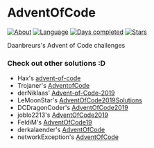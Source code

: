 # AdventOfCode

[![About](https://img.shields.io/badge/Advent%20of%20Code-2019-brightgreen)](https://adventofcode.com/2019/about)
[![Language](https://img.shields.io/badge/Language-NodeJS-orange)](https://www.nodejs.org/)
[![Days completed](https://img.shields.io/badge/Days%20completed-1-red)](https://github.com/daanbreur/AdventofCode2019/)
[![Stars](https://img.shields.io/badge/Stars-3-yellow)](https://github.com/daanbreur/AdventofCode2019/)

Daanbreurs's Advent of Code challenges

### Check out other solutions :D

- Hax's [advent-of-code](https://github.com/Schlauer-Hax/advent-of-code)
- Trojaner's [AdventofCode](https://github.com/TrojanerHD/AdventofCode)
- derNiklaas' [Advent-of-Code-2019](https://github.com/derNiklaas/Advent-of-Code-2019)
- LeMoonStar's [AdventOfCode2019Solutions](https://github.com/LeMoonStar/AdventOfCode2019Solutions)
- DCDragonCoder's [AdventOfCode2019](https://github.com/DragonCoder01/AdventOfCode2019)
- joblo2213's [AdventOfCode2019](https://github.com/joblo2213/AdventOfCode2019)
- FeldiM's [AdventOfCode19](https://github.com/feldim2425/AdventOfCode19)
- derkalaender's [AdventOfCode](https://github.com/derkalaender/AdventOfCode)
- networkException's [AdventOfCode](https://github.com/dejakobniklas/AdventOfCode)
